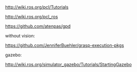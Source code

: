 http://wiki.ros.org/pcl/Tutorials

http://wiki.ros.org/pcl_ros

https://github.com/atenpas/gpd



without vision:

https://github.com/JenniferBuehler/grasp-execution-pkgs

gazebo:

http://wiki.ros.org/simulator_gazebo/Tutorials/StartingGazebo
